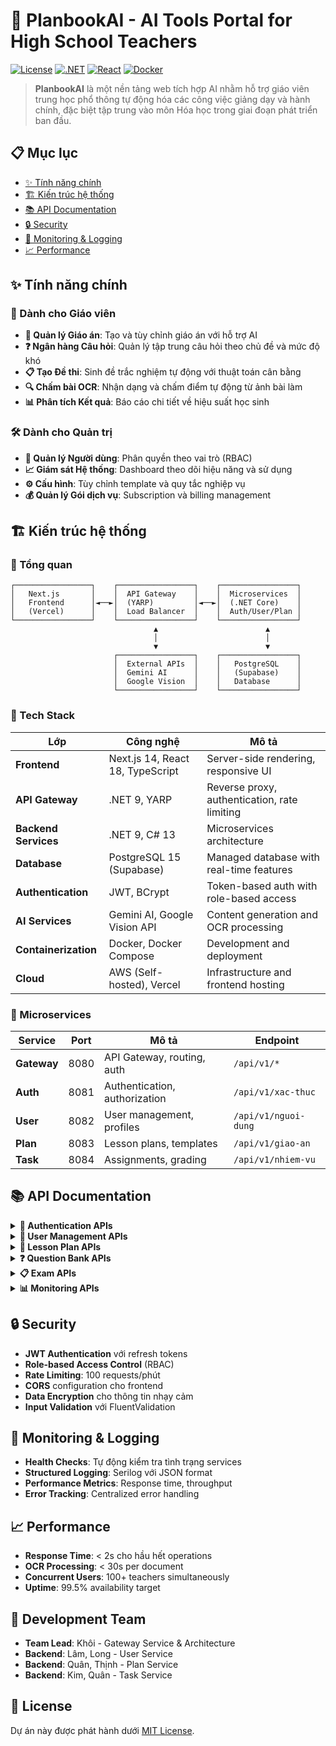 # 🧠 PlanbookAI - AI Tools Portal for High School Teachers

[![License](https://img.shields.io/badge/license-MIT-blue.svg)](LICENSE)
[![.NET](https://img.shields.io/badge/.NET-9.0-purple.svg)](https://dotnet.microsoft.com/)
[![React](https://img.shields.io/badge/React-18.0-blue.svg)](https://reactjs.org/)
[![Docker](https://img.shields.io/badge/Docker-Supported-blue.svg)](https://docker.com/)

> **PlanbookAI** là một nền tảng web tích hợp AI nhằm hỗ trợ giáo viên trung học phổ thông tự động hóa các công việc giảng dạy và hành chính, đặc biệt tập trung vào môn Hóa học trong giai đoạn phát triển ban đầu.

## 📋 Mục lục

- [✨ Tính năng chính](#-tính-năng-chính)
- [🏗️ Kiến trúc hệ thống](#️-kiến-trúc-hệ-thống)
- [📚 API Documentation](#-api-documentation)
- [🔒 Security](#-security)
- [🚦 Monitoring & Logging](#-monitoring--logging)
- [📈 Performance](#-performance)

## ✨ Tính năng chính

### 🎯 Dành cho Giáo viên
- **📝 Quản lý Giáo án**: Tạo và tùy chỉnh giáo án với hỗ trợ AI
- **❓ Ngân hàng Câu hỏi**: Quản lý tập trung câu hỏi theo chủ đề và mức độ khó
- **📋 Tạo Đề thi**: Sinh đề trắc nghiệm tự động với thuật toán cân bằng
- **🔍 Chấm bài OCR**: Nhận dạng và chấm điểm tự động từ ảnh bài làm
- **📊 Phân tích Kết quả**: Báo cáo chi tiết về hiệu suất học sinh

### 🛠️ Dành cho Quản trị
- **👤 Quản lý Người dùng**: Phân quyền theo vai trò (RBAC)
- **📈 Giám sát Hệ thống**: Dashboard theo dõi hiệu năng và sử dụng
- **⚙️ Cấu hình**: Tùy chỉnh template và quy tắc nghiệp vụ
- **💰 Quản lý Gói dịch vụ**: Subscription và billing management

## 🏗️ Kiến trúc hệ thống

### 📐 Tổng quan
```
┌─────────────────┐    ┌─────────────────┐    ┌─────────────────┐
│   Next.js       │    │  API Gateway    │    │  Microservices  │
│   Frontend      │◄──►│  (YARP)         │◄──►│  (.NET Core)    │
│   (Vercel)      │    │  Load Balancer  │    │  Auth/User/Plan │
└─────────────────┘    └─────────────────┘    └─────────────────┘
                                ▲                        ▲
                                │                        │
                                ▼                        ▼
                       ┌─────────────────┐    ┌─────────────────┐
                       │  External APIs  │    │   PostgreSQL    │
                       │  Gemini AI      │    │   (Supabase)    │
                       │  Google Vision  │    │   Database      │
                       └─────────────────┘    └─────────────────┘
```

### 🔧 Tech Stack

| Lớp | Công nghệ | Mô tả |
|-----|-----------|--------|
| **Frontend** | Next.js 14, React 18, TypeScript | Server-side rendering, responsive UI |
| **API Gateway** | .NET 9, YARP | Reverse proxy, authentication, rate limiting |
| **Backend Services** | .NET 9, C# 13 | Microservices architecture |
| **Database** | PostgreSQL 15 (Supabase) | Managed database with real-time features |
| **Authentication** | JWT, BCrypt | Token-based auth with role-based access |
| **AI Services** | Gemini AI, Google Vision API | Content generation and OCR processing |
| **Containerization** | Docker, Docker Compose | Development and deployment |
| **Cloud** | AWS (Self-hosted), Vercel | Infrastructure and frontend hosting |

### 🎯 Microservices

| Service | Port | Mô tả | Endpoint |
|---------|------|--------|----------|
| **Gateway** | 8080 | API Gateway, routing, auth | `/api/v1/*` |
| **Auth** | 8081 | Authentication, authorization | `/api/v1/xac-thuc` |
| **User** | 8082 | User management, profiles | `/api/v1/nguoi-dung` |
| **Plan** | 8083 | Lesson plans, templates | `/api/v1/giao-an` |
| **Task** | 8084 | Assignments, grading | `/api/v1/nhiem-vu` |

## 📚 API Documentation

<details>
<summary><strong>🔐 Authentication APIs</strong></summary>

### Đăng nhập
```bash
POST /api/v1/xac-thuc/dang-nhap
Content-Type: application/json

{
  "email": "teacher@example.com",
  "password": "password123"
}

# Response
{
  "token": "eyJhbGciOiJIUzI1NiIs...",
  "refreshToken": "...",
  "user": { ... }
}
```

### Đăng xuất
```bash
POST /api/v1/xac-thuc/dang-xuat
Authorization: Bearer {token}
```

### Làm mới Token
```bash
POST /api/v1/xac-thuc/lam-moi-token
Content-Type: application/json

{
  "refreshToken": "..."
}
```

</details>

<details>
<summary><strong>👤 User Management APIs</strong></summary>

### Lấy thông tin người dùng
```bash
GET /api/v1/nguoi-dung/thong-tin
Authorization: Bearer {token}
```

### Cập nhật profile
```bash
PUT /api/v1/nguoi-dung/cap-nhat
Authorization: Bearer {token}
Content-Type: application/json

{
  "hoTen": "Nguyễn Văn A",
  "soDienThoai": "0123456789"
}
```

</details>

<details>
<summary><strong>📝 Lesson Plan APIs</strong></summary>

### Tạo giáo án
```bash
POST /api/v1/giao-an/tao
Authorization: Bearer {token}
Content-Type: application/json

{
  "tieuDe": "Bài 1: Cấu trúc nguyên tử",
  "monHoc": "HoaHoc",
  "lop": 10
}
```

### Lấy danh sách giáo án
```bash
GET /api/v1/giao-an/danh-sach
Authorization: Bearer {token}
```

</details>

<details>
<summary><strong>❓ Question Bank APIs</strong></summary>

### Tạo câu hỏi
```bash
POST /api/v1/cau-hoi/tao
Authorization: Bearer {token}
Content-Type: application/json

{
  "noiDung": "Nguyên tử có cấu trúc như thế nào?",
  "monHoc": "HoaHoc",
  "chuDe": "CauTrucNguyenTu",
  "mucDoKho": "TrungBinh"
}
```

### Tìm kiếm câu hỏi
```bash
GET /api/v1/cau-hoi/tim-kiem?monHoc=HoaHoc&chuDe=CauTrucNguyenTu
Authorization: Bearer {token}
```

</details>

<details>
<summary><strong>📋 Exam APIs</strong></summary>

### Tạo đề thi
```bash
POST /api/v1/de-thi/tao
Authorization: Bearer {token}
Content-Type: application/json

{
  "tieuDe": "Đề kiểm tra 15 phút",
  "soCauHoi": 20,
  "thoiGianLam": 15,
  "monHoc": "HoaHoc"
}
```

### Chấm bài OCR
```bash
POST /api/v1/de-thi/cham-bai
Authorization: Bearer {token}
Content-Type: multipart/form-data

# Upload file ảnh bài làm
```

</details>

<details>
<summary><strong>📊 Monitoring APIs</strong></summary>

### Thông tin hệ thống
```bash
GET /api/v1/giam-sat/thong-tin-he-thong
Authorization: Bearer {token}
```

### Thống kê hiệu năng
```bash
GET /api/v1/giam-sat/thong-ke
Authorization: Bearer {token}
```

### Kiểm tra sức khỏe services
```bash
GET /api/v1/giam-sat/kiem-tra-dich-vu
Authorization: Bearer {token}
```

</details>

## 🔒 Security

- **JWT Authentication** với refresh tokens
- **Role-based Access Control** (RBAC)
- **Rate Limiting**: 100 requests/phút
- **CORS** configuration cho frontend
- **Data Encryption** cho thông tin nhạy cảm
- **Input Validation** với FluentValidation

## 🚦 Monitoring & Logging

- **Health Checks**: Tự động kiểm tra tình trạng services
- **Structured Logging**: Serilog với JSON format
- **Performance Metrics**: Response time, throughput
- **Error Tracking**: Centralized error handling

## 📈 Performance

- **Response Time**: < 2s cho hầu hết operations
- **OCR Processing**: < 30s per document
- **Concurrent Users**: 100+ teachers simultaneously
- **Uptime**: 99.5% availability target

## 👥 Development Team

- **Team Lead**: Khôi - Gateway Service & Architecture
- **Backend**: Lâm, Long - User Service
- **Backend**: Quân, Thịnh - Plan Service  
- **Backend**: Kim, Quân - Task Service

## 📄 License

Dự án này được phát hành dưới [MIT License](LICENSE).
